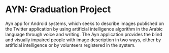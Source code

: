 # AYN: Graduation Project 

Ayn app for Android systems, which seeks to describe images published on the Twitter application by using artificial intelligence algorithm in the Arabic language through voice and writing. The Ayn application provides the blind and visually impaired people with image description in two ways, either by artificial intelligence or by volunteers registered in the system.
